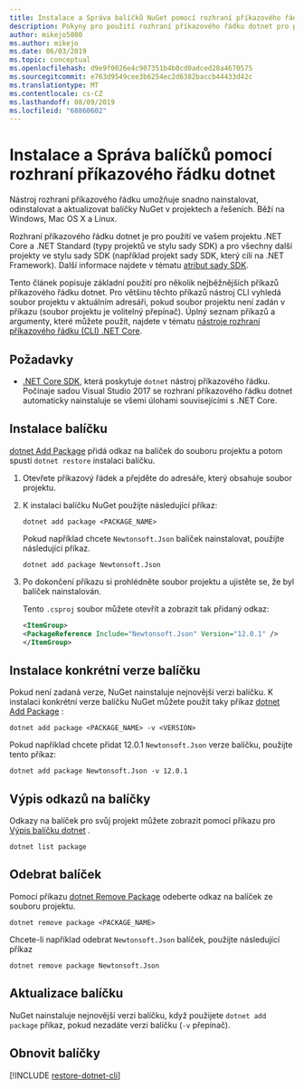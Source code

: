 ```yaml
---
title: Instalace a Správa balíčků NuGet pomocí rozhraní příkazového řádku dotnet
description: Pokyny pro použití rozhraní příkazového řádku dotnet pro práci s balíčky NuGet.
author: mikejo5000
ms.author: mikejo
ms.date: 06/03/2019
ms.topic: conceptual
ms.openlocfilehash: d9e9f0026e4c907351b4b0cd0adced28a4670575
ms.sourcegitcommit: e763d9549cee3b6254ec2d6382baccb44433d42c
ms.translationtype: MT
ms.contentlocale: cs-CZ
ms.lasthandoff: 08/09/2019
ms.locfileid: "68860602"
---
```

# <a name="install-and-manage-packages-using-the-dotnet-cli"></a>Instalace a Správa balíčků pomocí rozhraní příkazového řádku dotnet

Nástroj rozhraní příkazového řádku umožňuje snadno nainstalovat, odinstalovat a aktualizovat balíčky NuGet v projektech a řešeních. Běží na Windows, Mac OS X a Linux.

Rozhraní příkazového řádku dotnet je pro použití ve vašem projektu .NET Core a .NET Standard (typy projektů ve stylu sady SDK) a pro všechny další projekty ve stylu sady SDK (například projekt sady SDK, který cílí na .NET Framework). Další informace najdete v tématu [atribut sady SDK](/dotnet/core/tools/csproj#additions).

Tento článek popisuje základní použití pro několik nejběžnějších příkazů příkazového řádku dotnet. Pro většinu těchto příkazů nástroj CLI vyhledá soubor projektu v aktuálním adresáři, pokud soubor projektu není zadán v příkazu (soubor projektu je volitelný přepínač). Úplný seznam příkazů a argumenty, které můžete použít, najdete v tématu [nástroje rozhraní příkazového řádku (CLI) .NET Core](../reference/dotnet-commands.md).

## <a name="prerequisites"></a>Požadavky

- [.NET Core SDK](https://www.microsoft.com/net/download/), která poskytuje `dotnet` nástroj příkazového řádku. Počínaje sadou Visual Studio 2017 se rozhraní příkazového řádku dotnet automaticky nainstaluje se všemi úlohami souvisejícími s .NET Core.

## <a name="install-a-package"></a>Instalace balíčku

[dotnet Add Package](/dotnet/core/tools/dotnet-add-package?tabs=netcore2x) přidá odkaz na balíček do souboru projektu a potom spustí `dotnet restore` instalaci balíčku.

1. Otevřete příkazový řádek a přejděte do adresáře, který obsahuje soubor projektu.

2. K instalaci balíčku NuGet použijte následující příkaz:

    ```cli
    dotnet add package <PACKAGE_NAME>
    ```

    Pokud například chcete `Newtonsoft.Json` balíček nainstalovat, použijte následující příkaz.

    ```cli
    dotnet add package Newtonsoft.Json
    ```

3. Po dokončení příkazu si prohlédněte soubor projektu a ujistěte se, že byl balíček nainstalován.

   Tento `.csproj` soubor můžete otevřít a zobrazit tak přidaný odkaz:

    ```xml
   <ItemGroup>
    <PackageReference Include="Newtonsoft.Json" Version="12.0.1" />
   </ItemGroup>
    ```

## <a name="install-a-specific-version-of-a-package"></a>Instalace konkrétní verze balíčku

Pokud není zadaná verze, NuGet nainstaluje nejnovější verzi balíčku. K instalaci konkrétní verze balíčku NuGet můžete použít taky příkaz [dotnet Add Package](/dotnet/core/tools/dotnet-add-package?tabs=netcore2x) :

```cli
dotnet add package <PACKAGE_NAME> -v <VERSION>
```

Pokud například chcete přidat 12.0.1 `Newtonsoft.Json` verze balíčku, použijte tento příkaz:

```cli
dotnet add package Newtonsoft.Json -v 12.0.1
```

## <a name="list-package-references"></a>Výpis odkazů na balíčky

Odkazy na balíček pro svůj projekt můžete zobrazit pomocí příkazu pro [Výpis balíčku dotnet](/dotnet/core/tools/dotnet-list-package?tabs=netcore2x) .

```cli
dotnet list package
```

## <a name="remove-a-package"></a>Odebrat balíček

Pomocí příkazu [dotnet Remove Package](/dotnet/core/tools/dotnet-remove-package?tabs=netcore2x) odeberte odkaz na balíček ze souboru projektu.

```cli
dotnet remove package <PACKAGE_NAME>
```

Chcete-li například odebrat `Newtonsoft.Json` balíček, použijte následující příkaz

```cli
dotnet remove package Newtonsoft.Json
```

## <a name="update-a-package"></a>Aktualizace balíčku

NuGet nainstaluje nejnovější verzi balíčku, když použijete `dotnet add package` příkaz, pokud nezadáte verzi balíčku (`-v` přepínač).

## <a name="restore-packages"></a>Obnovit balíčky

[!INCLUDE [restore-dotnet-cli](includes/restore-dotnet-cli.md)]
